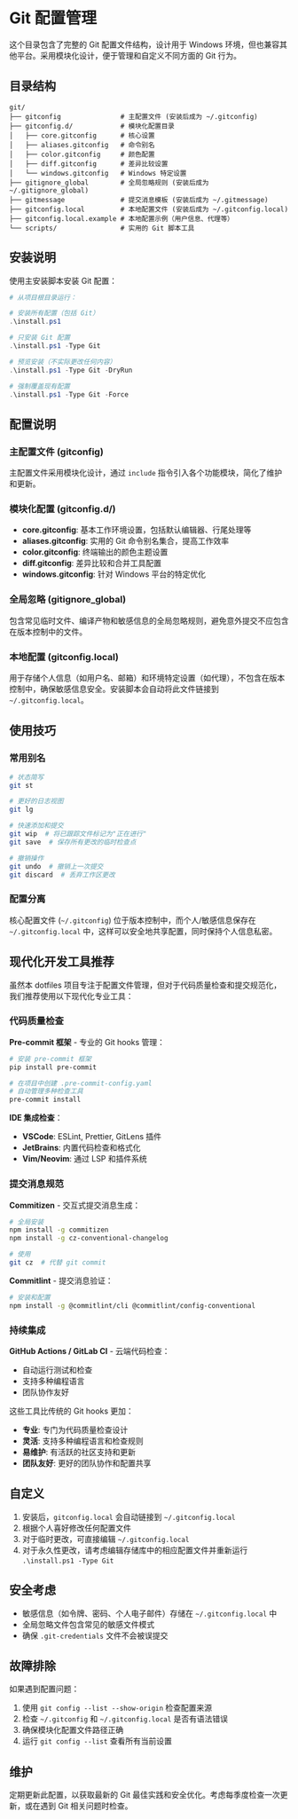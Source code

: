 # Git 配置管理

这个目录包含了完整的 Git 配置文件结构，设计用于 Windows 环境，但也兼容其他平台。采用模块化设计，便于管理和自定义不同方面的 Git 行为。

## 目录结构

```
git/
├── gitconfig               # 主配置文件 (安装后成为 ~/.gitconfig)
├── gitconfig.d/            # 模块化配置目录
│   ├── core.gitconfig      # 核心设置
│   ├── aliases.gitconfig   # 命令别名
│   ├── color.gitconfig     # 颜色配置
│   ├── diff.gitconfig      # 差异比较设置
│   └── windows.gitconfig   # Windows 特定设置
├── gitignore_global        # 全局忽略规则 (安装后成为 ~/.gitignore_global)
├── gitmessage              # 提交消息模板 (安装后成为 ~/.gitmessage)
├── gitconfig.local         # 本地配置文件 (安装后成为 ~/.gitconfig.local)
├── gitconfig.local.example # 本地配置示例（用户信息、代理等）
└── scripts/                # 实用的 Git 脚本工具
```

## 安装说明

使用主安装脚本安装 Git 配置：

```powershell
# 从项目根目录运行：

# 安装所有配置（包括 Git）
.\install.ps1

# 只安装 Git 配置
.\install.ps1 -Type Git

# 预览安装（不实际更改任何内容）
.\install.ps1 -Type Git -DryRun

# 强制覆盖现有配置
.\install.ps1 -Type Git -Force
```

## 配置说明

### 主配置文件 (gitconfig)

主配置文件采用模块化设计，通过 `include` 指令引入各个功能模块，简化了维护和更新。

### 模块化配置 (gitconfig.d/)

- **core.gitconfig**: 基本工作环境设置，包括默认编辑器、行尾处理等
- **aliases.gitconfig**: 实用的 Git 命令别名集合，提高工作效率
- **color.gitconfig**: 终端输出的颜色主题设置
- **diff.gitconfig**: 差异比较和合并工具配置
- **windows.gitconfig**: 针对 Windows 平台的特定优化

### 全局忽略 (gitignore_global)

包含常见临时文件、编译产物和敏感信息的全局忽略规则，避免意外提交不应包含在版本控制中的文件。

### 本地配置 (gitconfig.local)

用于存储个人信息（如用户名、邮箱）和环境特定设置（如代理），不包含在版本控制中，确保敏感信息安全。安装脚本会自动将此文件链接到 `~/.gitconfig.local`。



## 使用技巧

### 常用别名

```bash
# 状态简写
git st

# 更好的日志视图
git lg

# 快速添加和提交
git wip  # 将已跟踪文件标记为"正在进行"
git save  # 保存所有更改的临时检查点

# 撤销操作
git undo  # 撤销上一次提交
git discard  # 丢弃工作区更改
```

### 配置分离

核心配置文件 (`~/.gitconfig`) 位于版本控制中，而个人/敏感信息保存在 `~/.gitconfig.local` 中，这样可以安全地共享配置，同时保持个人信息私密。

## 现代化开发工具推荐

虽然本 dotfiles 项目专注于配置文件管理，但对于代码质量检查和提交规范化，我们推荐使用以下现代化专业工具：

### 代码质量检查

**Pre-commit 框架** - 专业的 Git hooks 管理：
```bash
# 安装 pre-commit 框架
pip install pre-commit

# 在项目中创建 .pre-commit-config.yaml
# 自动管理多种检查工具
pre-commit install
```

**IDE 集成检查**：
- **VSCode**: ESLint, Prettier, GitLens 插件
- **JetBrains**: 内置代码检查和格式化
- **Vim/Neovim**: 通过 LSP 和插件系统

### 提交消息规范

**Commitizen** - 交互式提交消息生成：
```bash
# 全局安装
npm install -g commitizen
npm install -g cz-conventional-changelog

# 使用
git cz  # 代替 git commit
```

**Commitlint** - 提交消息验证：
```bash
# 安装和配置
npm install -g @commitlint/cli @commitlint/config-conventional
```

### 持续集成

**GitHub Actions / GitLab CI** - 云端代码检查：
- 自动运行测试和检查
- 支持多种编程语言
- 团队协作友好

这些工具比传统的 Git hooks 更加：
- **专业**: 专门为代码质量检查设计
- **灵活**: 支持多种编程语言和检查规则
- **易维护**: 有活跃的社区支持和更新
- **团队友好**: 更好的团队协作和配置共享



## 自定义

1. 安装后，`gitconfig.local` 会自动链接到 `~/.gitconfig.local`
2. 根据个人喜好修改任何配置文件
3. 对于临时更改，可直接编辑 `~/.gitconfig.local`
4. 对于永久性更改，请考虑编辑存储库中的相应配置文件并重新运行 `.\install.ps1 -Type Git`

## 安全考虑

- 敏感信息（如令牌、密码、个人电子邮件）存储在 `~/.gitconfig.local` 中
- 全局忽略文件包含常见的敏感文件模式
- 确保 `.git-credentials` 文件不会被误提交

## 故障排除

如果遇到配置问题：

1. 使用 `git config --list --show-origin` 检查配置来源
2. 检查 `~/.gitconfig` 和 `~/.gitconfig.local` 是否有语法错误
3. 确保模块化配置文件路径正确
4. 运行 `git config --list` 查看所有当前设置

## 维护

定期更新此配置，以获取最新的 Git 最佳实践和安全优化。考虑每季度检查一次更新，或在遇到 Git 相关问题时检查。

